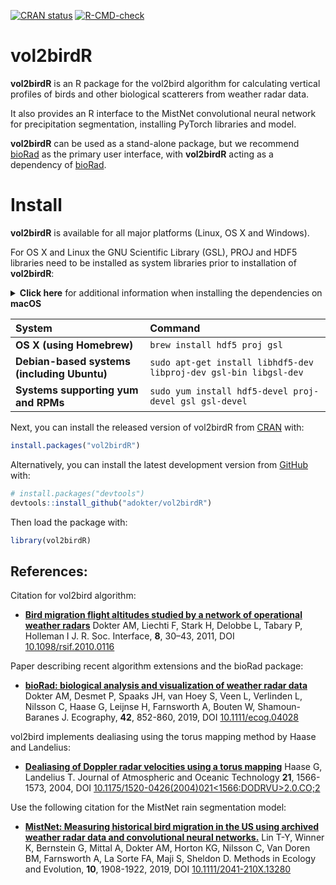 
<!-- README.md is generated from README.Rmd. Please edit that file -->

<!-- badges: start -->

[![CRAN
status](https://www.r-pkg.org/badges/version/vol2birdR)](https://cran.r-project.org/package=vol2birdR)
[![R-CMD-check](https://github.com/adokter/vol2birdR/workflows/R-CMD-check/badge.svg)](https://github.com/adokter/vol2birdR/actions)
<!-- badges: end -->

# vol2birdR

**vol2birdR** is an R package for the vol2bird algorithm for calculating
vertical profiles of birds and other biological scatterers from weather
radar data.

It also provides an R interface to the MistNet convolutional neural
network for precipitation segmentation, installing PyTorch libraries and
model.

**vol2birdR** can be used as a stand-alone package, but we recommend
[bioRad](https://adriaandokter.com/bioRad/) as the primary user
interface, with **vol2birdR** acting as a dependency of
[bioRad](https://adriaandokter.com/bioRad/).

# Install

**vol2birdR** is available for all major platforms (Linux, OS X and
Windows).

For OS X and Linux the GNU Scientific Library (GSL), PROJ and HDF5
libraries need to be installed as system libraries prior to installation
of **vol2birdR**:

<details>

<summary><b>Click here</b> for additional information when installing the dependencies on <b>macOS</b></summary>

Since the installation process requires the [Homebrew](https://brew.sh/) package manager you will have to install it. Open a terminal and issue the following command:

``` 
/bin/bash -c "$(curl -fsSL https://raw.githubusercontent.com/Homebrew/install/HEAD/install.sh)"
```

When the installation has completed it will print out some additional information that is essential to follow.

    ==> Next steps:
    - Run these two commands in your terminal to add Homebrew to your PATH:
        echo 'eval "$(/opt/homebrew/bin/brew shellenv)"' >> /Users/$USER/.zprofile
        eval "$(/opt/homebrew/bin/brew shellenv)"
    - Run brew help to get started
    - Further documentation:
        https://docs.brew.sh

You need to ensure that you follow the above two commands. The first one will add the necessary environment variables to your user

``` 
echo 'eval "$(/opt/homebrew/bin/brew shellenv)"' >> /Users/$USER/.zprofile
```

(You may also edit your `.zprofile` file and add the output of the `brew shellenv` command manually)
    
The second command will ensure that you get the necessary environment variables into the terminal where you ran the installation process of Homebrew.

``` 
eval "$(/opt/homebrew/bin/brew shellenv)"
```

</details>

| System                                      | Command                                                           |
| :------------------------------------------ | :---------------------------------------------------------------- |
| **OS X (using Homebrew)**                   | `brew install hdf5 proj gsl`                                      |
| **Debian-based systems (including Ubuntu)** | `sudo apt-get install libhdf5-dev libproj-dev gsl-bin libgsl-dev` |
| **Systems supporting yum and RPMs**         | `sudo yum install hdf5-devel proj-devel gsl gsl-devel`            |

Next, you can install the released version of vol2birdR from
[CRAN](https://CRAN.R-project.org) with:

``` r
install.packages("vol2birdR")
```

Alternatively, you can install the latest development version from
[GitHub](https://github.com/adokter/bioRad) with:

``` r
# install.packages("devtools")
devtools::install_github("adokter/vol2birdR")
```

Then load the package with:

``` r
library(vol2birdR)
```

## References:

Citation for vol2bird algorithm:

  - [**Bird migration flight altitudes studied by a network of
    operational weather
    radars**](https://doi.org/10.1098/rsif.2010.0116) Dokter AM, Liechti
    F, Stark H, Delobbe L, Tabary P, Holleman I J. R. Soc. Interface,
    **8**, 30–43, 2011, DOI
    [10.1098/rsif.2010.0116](https://doi.org/10.1098/rsif.2010.0116)

Paper describing recent algorithm extensions and the bioRad package:

  - [**bioRad: biological analysis and visualization of weather radar
    data**](https://doi.org/10.1111/ecog.04028) Dokter AM, Desmet P,
    Spaaks JH, van Hoey S, Veen L, Verlinden L, Nilsson C, Haase G,
    Leijnse H, Farnsworth A, Bouten W, Shamoun-Baranes J. Ecography,
    **42**, 852-860, 2019, DOI
    [10.1111/ecog.04028](https://doi.org/10.1111/ecog.04028)

vol2bird implements dealiasing using the torus mapping method by Haase
and Landelius:

  - [**Dealiasing of Doppler radar velocities using a torus
    mapping**](https://doi.org/10.1175/1520-0426\(2004\)021%3C1566:DODRVU%3E2.0.CO;2)
    Haase G, Landelius T. Journal of Atmospheric and Oceanic Technology
    **21**, 1566-1573, 2004, DOI
    [10.1175/1520-0426(2004)021\<1566:DODRVU\>2.0.CO;2](https://doi.org/10.1175/1520-0426\(2004\)021%3C1566:DODRVU%3E2.0.CO;2)

Use the following citation for the MistNet rain segmentation model:

  - [**MistNet: Measuring historical bird migration in the US using
    archived weather radar data and convolutional neural
    networks.**](https://doi.org/10.1111/2041-210X.13280) Lin T-Y,
    Winner K, Bernstein G, Mittal A, Dokter AM, Horton KG, Nilsson C,
    Van Doren BM, Farnsworth A, La Sorte FA, Maji S, Sheldon D. Methods
    in Ecology and Evolution, **10**, 1908-1922, 2019, DOI
    [10.1111/2041-210X.13280](https://doi.org/10.1111/2041-210X.13280)
